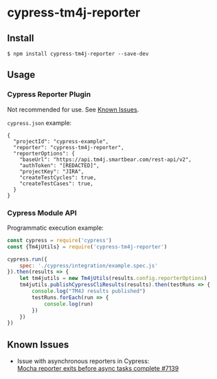 # cypress-tm4j-reporter

## Install

```shell script
$ npm install cypress-tm4j-reporter --save-dev
```

## Usage

### Cypress Reporter Plugin

Not recommended for use. See [Known Issues](#known-issues).

`cypress.json` example:
```json5
{
  "projectId": "cypress-example",
  "reporter": "cypress-tm4j-reporter",
  "reporterOptions": {
    "baseUrl": "https://api.tm4j.smartbear.com/rest-api/v2",
    "authToken": "[REDACTED]",
    "projectKey": "JIRA",
    "createTestCycles": true,
    "createTestCases": true,
  }
}
```

### Cypress Module API

Programmatic execution example:
```js
const cypress = require('cypress')
const {Tm4jUtils} = require('cypress-tm4j-reporter')

cypress.run({
    spec: './cypress/integration/example.spec.js'
}).then(results => {
    let tm4jutils = new Tm4jUtils(results.config.reporterOptions)
    tm4jutils.publishCypressCliResults(results).then(testRuns => {
        console.log("TM4J results published")
        testRuns.forEach(run => {
            console.log(run)
        })
    })
})
```

## Known Issues

- Issue with asynchronous reporters in Cypress:  
[Mocha reporter exits before async tasks complete #7139](https://github.com/cypress-io/cypress/issues/7139)